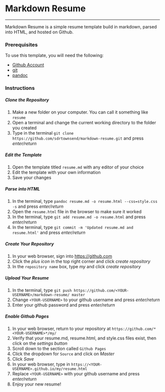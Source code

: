 # Markdown Resume #
******************************
Markdown Resume is a simple resume template build in markdown, parsed into HTML, and hosted on Github. 

### Prerequisites ###
To use this template, you will need the following:  
* [Github Account](https:github.com/)
* [git](https://git-scm.com/)
* [pandoc](https://pandoc.org/)


### Instructions ###

##### Clone the Repository #####
1. Make a new folder on your computer. You can call it something like ``` resume ```
2. Open a terminal and change the current working directory to the folder you created
3. Type in the terminal ``` git clone https://github.com/sdrtownsend/markdown-resume.git ``` and press *enter/return*

##### Edit the Template #####
1. Open the template titled ``` resume.md ``` with any editor of your choice
2. Edit the template with your own information
3. Save your changes

##### Parse into HTML #####
1. In the terminal, type ``` pandoc resume.md -o resume.html --css=style.css -s ``` and press *enter/return*
2. Open the ``` resume.html ``` file in the browser to make sure it worked
3. In the terminal, type ``` git add resume.md -o resume.html ``` and press *enter/return*
4. In the terminal, type ``` git commit -m 'Updated resume.md and resume.html' ``` and press *enter/return*

##### Create Your Repository #####
1. In your web browser, sign into https://github.com
2. Click the *plus icon* in the top right corner and click *create repository*
3. In the ``` repository name ``` box, type *my* and click *create repository*

##### Upload Your Resume #####
1. In the terminal, type ``` git push https://github.com/<YOUR-USERNAME>/markdown-resume/ master ```
2. Change ``` <YOUR-USERNAME> ``` to your github username and press *enter/return*
3. Enter your github password and press *enter/return*

##### Enable Github Pages #####
1. In your web browser, return to your repository at ``` https://github.com/*<YOUR-USERNAME>*/my/ ```
2. Verify that your resume.md, resume.html, and style.css files exist, then click on the *settings button*
3. Scroll down to the section called ``` Github Pages ```
4. Click the dropdown for ``` Source ``` and click on *Master*
5. Click *Save*
6. In your web browser, type in ``` https://<YOUR-USERNAME>.github.io/my/resume.html ```
7. Replace ``` <YOUR-USERNAME> ``` with your github username and press *enter/return*
8. Enjoy your new resume!
